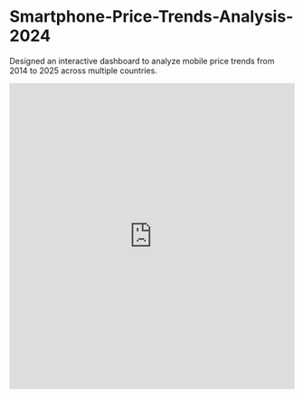 # Smartphone-Price-Trends-Analysis-2024
Designed an interactive dashboard to analyze mobile price trends from 2014 to 2025 across multiple countries.
<iframe src="https://www.linkedin.com/embed/feed/update/urn:li:ugcPost:7311009668917522433?collapsed=1" height="541" width="504" frameborder="0" allowfullscreen="" title="Embedded post"></iframe>
